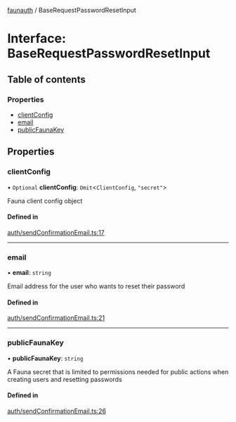 [faunauth](../index.md) / BaseRequestPasswordResetInput

# Interface: BaseRequestPasswordResetInput

## Table of contents

### Properties

- [clientConfig](BaseRequestPasswordResetInput.md#clientconfig)
- [email](BaseRequestPasswordResetInput.md#email)
- [publicFaunaKey](BaseRequestPasswordResetInput.md#publicfaunakey)

## Properties

### clientConfig

• `Optional` **clientConfig**: `Omit`<`ClientConfig`, ``"secret"``\>

Fauna client config object

#### Defined in

[auth/sendConfirmationEmail.ts:17](https://github.com/alexnitta/faunauth/blob/5b231ad/src/auth/sendConfirmationEmail.ts#L17)

___

### email

• **email**: `string`

Email address for the user who wants to reset their password

#### Defined in

[auth/sendConfirmationEmail.ts:21](https://github.com/alexnitta/faunauth/blob/5b231ad/src/auth/sendConfirmationEmail.ts#L21)

___

### publicFaunaKey

• **publicFaunaKey**: `string`

A Fauna secret that is limited to permissions needed for public actions when creating users
and resetting passwords

#### Defined in

[auth/sendConfirmationEmail.ts:26](https://github.com/alexnitta/faunauth/blob/5b231ad/src/auth/sendConfirmationEmail.ts#L26)

